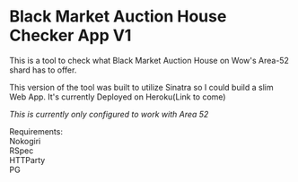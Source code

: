 # Black Market Auction House Checker App V1

This is a tool to check what Black Market Auction House on Wow's Area-52 shard has to offer.  

This version of the tool was built to utilize Sinatra so I could build a slim Web App.  It's currently Deployed on Heroku(Link to come)

_This is currently only configured to work with Area 52_

Requirements:  
Nokogiri  
RSpec  
HTTParty  
PG

